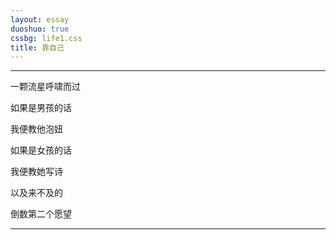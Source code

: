 ```yaml
---
layout: essay
duoshuo: true
cssbg: life1.css
title: 靠自己
---
```


----------

一颗流星呼啸而过

如果是男孩的话

我便教他泡妞

如果是女孩的话

我便教她写诗

以及来不及的

倒数第二个愿望



---------

